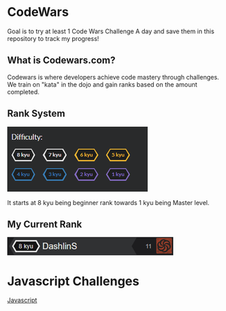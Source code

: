# CodeWars 
Goal is to try at least 1 Code Wars Challenge A day and save them in this repository to track my progress!

## What is Codewars.com?
Codewars is where developers achieve code mastery through challenges. We train on "kata" in the dojo and gain ranks based on the amount completed. 

## Rank System
![](https://github.com/DashlinS/DashlinS/blob/master/images/codewars%20levels.png)

It starts at 8 kyu being beginner rank towards 1 kyu being Master level.

## My Current Rank
![](https://github.com/DashlinS/DashlinS/blob/master/images/codewarslevel.png)

# Javascript Challenges
[Javascript](https://github.com/DashlinS/CodeWars-/tree/master/Javascript)
